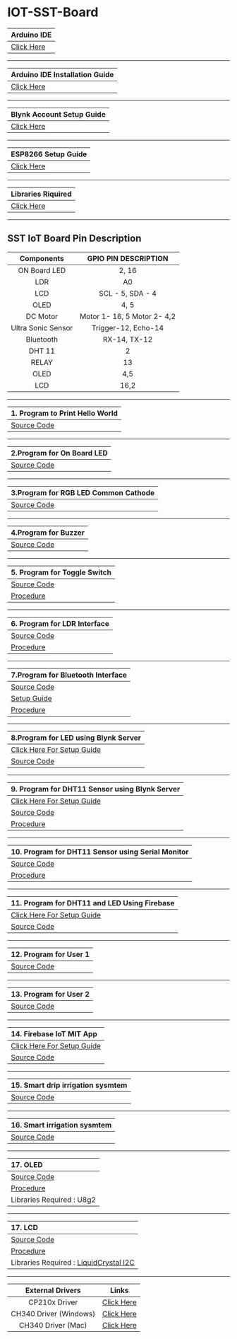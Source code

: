 # IOT-SST-Board

| **Arduino IDE** |
|:----------|
  | [Click Here](https://drive.google.com/drive/folders/1H14DQ2ko-v9bQKvVj3KGK7GOz79M1Zd5?usp=sharing)|
   
   ------
   
| **Arduino IDE Installation Guide** |
|:----------|
   |[Click Here](https://github.com/SKsaikiran/IOT-SST-Board/blob/9b7bc5438e7851bcd51d2b2828cc90fa05f2b6bd/Arduino_Installation_guide.md)|
   
   ------
  
| **Blynk Account Setup Guide**|
|:----------|
  | [Click Here](https://github.com/SKsaikiran/IOT-SST-Board/blob/9b7bc5438e7851bcd51d2b2828cc90fa05f2b6bd/BLYNK_SETUP_GUIDE.md)|
   
   -------
   
   
   | **ESP8266 Setup Guide** |
   |:----------|
   |[Click Here](https://github.com/SKsaikiran/IOT-SST-Board/blob/23ee10d4a2e4c78d20d5fd45635b10110f319063/ESP8266_libray_Installation_Guide.md)|
   
   -------


|**Libraries Riquired** |
|:----------|
  | [Click Here](LIBRARIES)|
   
   --------
   ## SST IoT Board Pin Description

| **Components** | **GPIO PIN DESCRIPTION** |
|:----:|:----:|
| ON Board LED | 2, 16 |
| LDR | A0 |
| LCD | SCL - 5, SDA - 4 |
| OLED | 4, 5 |
|DC Motor | Motor 1- 16, 5 Motor 2- 4,2|
|Ultra Sonic Sensor | Trigger-12, Echo-14 |
|Bluetooth| RX-14, TX-12 |
|DHT 11| 2 |
| RELAY | 13 |
| OLED | 4,5 |
| LCD | 16,2 |

--------------------

 | **1. Program to Print Hello World** |
 |:----------|
  | [Source Code](https://github.com/SKsaikiran/IOT-SST-Board/blob/9b7bc5438e7851bcd51d2b2828cc90fa05f2b6bd/HELLO_WORLD/HELLO_WORLD.ino)| 
   
   -----
 
 | **2.Program for On Board LED** | 
   |:----------|
   |[Source Code](https://github.com/SKsaikiran/IOT-SST-Board/blob/1a4c84ff943037a1f4223a7699b429bfc0fa7c43/LED/LED.ino)|
   
   -----
   
 | **3.Program for RGB LED Common Cathode** |
  |:----------|
   |[Source Code](https://github.com/SKsaikiran/IOT-SST-Board/blob/9b7bc5438e7851bcd51d2b2828cc90fa05f2b6bd/BLINK_RGB_LED/BLINK_RGB_LED.ino)|
   
   ------
   
 | **4.Program for Buzzer** |
  |:----------|
   |[Source Code](https://github.com/SKsaikiran/IOT-SST-Board/blob/9b7bc5438e7851bcd51d2b2828cc90fa05f2b6bd/BUZZER/BLINK_RGB_LED.ino)|
   
   -------
   
  |**5. Program for Toggle Switch**|
   |:----------|
   |[Source Code](https://github.com/SKsaikiran/IOT-SST-Board/blob/9b7bc5438e7851bcd51d2b2828cc90fa05f2b6bd/PUSH_BUTTON_BUZZER/PUSH_BUTTON_BUZZER.ino)|
   | [Procedure](https://github.com/SKsaikiran/IOT-SST-Board/blob/33e4c910b91ae513fcaddd2a72a800555e5d48fe/Procedure/TOGGLE_SWITCH.md) |
   
   ------

| **6. Program for LDR Interface** |
   |:----------|
  | [Source Code](https://github.com/SKsaikiran/IOT-SST-Board/blob/9b7bc5438e7851bcd51d2b2828cc90fa05f2b6bd/LDR_LED/LDR_LED.ino)|
  | [Procedure](https://github.com/SKsaikiran/IOT-SST-Board/blob/75f742444e9b3a98be631097be7362cff970ed8e/Procedure/LDR_LED.md) |
   
   -------
   
| **7.Program for Bluetooth Interface** |
 |:----------|
  | [Source Code](https://github.com/SKsaikiran/IOT-SST-Board/blob/9b7bc5438e7851bcd51d2b2828cc90fa05f2b6bd/BLUETOOTH_LED/BLUETOOTH_LED.ino)|  
  | [Setup Guide](https://github.com/SKsaikiran/IOT-SST-Board/blob/8fdf018e7c50002740b668aba32802852bdfd9c5/BLUETOOTH_LED/BLUETOOTH_Setup_Guide.md) |
  | [Procedure](https://github.com/SKsaikiran/IOT-SST-Board/blob/6de9d43702621c45bbab628310c9607c552c5dda/Procedure/BLUETOOTH_LED.md) |
   
   ------
   
| **8.Program for LED using Blynk Server** |
 |:----------|
 |[Click Here For Setup Guide](https://github.com/SKsaikiran/IOT-SST-Board/blob/9b7bc5438e7851bcd51d2b2828cc90fa05f2b6bd/BLYNK_LED_GUIDE.md)|
 |[Source Code](https://github.com/SKsaikiran/IOT-SST-Board/blob/9b7bc5438e7851bcd51d2b2828cc90fa05f2b6bd/BLYNK_LED/BLYNK_LED.ino)|
   
   -------
   
 | **9. Program for DHT11 Sensor using Blynk Server** |
  |:----------|
  |[Click Here For Setup Guide](https://github.com/SKsaikiran/IOT-SST-Board/blob/d548366a9fcfe2b1c9c658f2158aca2afb242f83/BLYNK_DHT_GUIDE.md)|
  |[Source Code](https://github.com/SKsaikiran/IOT-SST-Board/blob/d548366a9fcfe2b1c9c658f2158aca2afb242f83/DHT_BLYNK/DHT_BLYNK.ino)|
  |[Procedure](https://github.com/SKsaikiran/IOT-SST-Board/blob/c12f145cda293a6146450ed0be8ce49b7cc99a8a/Procedure/DHT11_SERIAL.md) |
   
   ------
   
   | **10. Program for DHT11 Sensor using Serial Monitor** |
   |:----------|
   |[Source Code](https://github.com/SKsaikiran/IOT-SST-Board/blob/d548366a9fcfe2b1c9c658f2158aca2afb242f83/DHT11_SERIAL/DHT11_SERIAL.ino)|
   |[Procedure](https://github.com/SKsaikiran/IOT-SST-Board/blob/c12f145cda293a6146450ed0be8ce49b7cc99a8a/Procedure/DHT11_SERIAL.md)|
   
   -------
   
  | **11. Program for DHT11 and LED Using Firebase** |
   |:----------|
  |[Click Here For Setup Guide](https://github.com/SKsaikiran/IOT-SST-Board/blob/d548366a9fcfe2b1c9c658f2158aca2afb242f83/FIREBASE_SETUP_GUIDE.md)|
  |[Source Code](https://github.com/SKsaikiran/IOT-SST-Board/blob/d548366a9fcfe2b1c9c658f2158aca2afb242f83/DHT_FIREBASE/DHT_FIREBASE.ino)|
   
   -------
   
  | **12. Program for User 1** |
  |:----------|
  |[Source Code](https://github.com/SKsaikiran/IOT-SST-Board/blob/d548366a9fcfe2b1c9c658f2158aca2afb242f83/FIREBASE_CHAT/FIREBASE_CHAT.ino)| 
   
   ------
   
 | **13. Program for User 2** |
  |:----------|
   |[Source Code](https://github.com/SKsaikiran/IOT-SST-Board/blob/d548366a9fcfe2b1c9c658f2158aca2afb242f83/FIREBASE_CHAT_2/FIREBASE_CHAT_2.ino)|
   
   -------
 | **14. Firebase IoT MIT App** |
  |:----------|
  | [Click Here For Setup Guide](https://github.com/SKsaikiran/IOT-SST-Board/blob/d548366a9fcfe2b1c9c658f2158aca2afb242f83/MIT_APP_GUIDE.md)| 
  | [Source Code](https://github.com/SKsaikiran/IOT-SST-Board/blob/d548366a9fcfe2b1c9c658f2158aca2afb242f83/FIREBASE_MIT_APP/FIREBASE_MIT_APP.ino)|
   
  -------
  
| **15. Smart drip irrigation sysmtem** |
|:----------|
|[Source Code](https://github.com/SKsaikiran/IOT-SST-Board/blob/0ec52efe3237a27ff59fa6c78b6e42a8ab3859bd/SMART_DRIP_IRRIGATION/SMART_DRIP_IRRIGATION.ino)| 
 
   -------
  
| **16. Smart irrigation sysmtem** |
|:----------|
|[Source Code]( https://github.com/SKsaikiran/IOT-SST-Board/blob/55f95f7c66a8cc678735a8642f177f12f15b2f53/SMART_IRRIGATION/SMART_IRRIGATION.ino)|
   
   -------
   
| **17. OLED** |
|:----------|
| [Source Code](https://github.com/SKsaikiran/IOT-SST-Board/blob/1c1c65c9df04d564c0739c7b699a7a68d888d5bd/OLED/OLED.ino) |
 | [Procedure](https://github.com/SKsaikiran/IOT-SST-Board/blob/42aa21393db86c628aa378477d289b63ae768831/Procedure/OLED.md) |
 | Libraries Required : U8g2 |
  
  -------

   
| **17. LCD** |
|:----------|
| [Source Code](https://github.com/SKsaikiran/IOT-SST-Board/blob/5a505d3fae440c90c1f23e18283111dcff950596/LCD/LCD.ino) |
 | [Procedure](https://github.com/SKsaikiran/IOT-SST-Board/blob/5a505d3fae440c90c1f23e18283111dcff950596/Procedure/LCD.md) |
 | Libraries Required : [LiquidCrystal I2C](https://drive.google.com/file/d/1HvLhhUfPdMpollQjFgATW0Y9pEnIQhQr/view?usp=sharing) |
  
  -------
  
  |**External Drivers**| **Links** |
|:-------:|:-------: |
|CP210x Driver | [Click Here](https://www.silabs.com/developers/usb-to-uart-bridge-vcp-drivers?tab=downloads) |
|CH340 Driver (Windows) | [Click Here](https://github.com/SKsaikiran/IOT-SST-Board/blob/6ab259a4e70946d02bcb64946a47d8d19eb3e2ab/LIBRARIES/CH341SER.zip)|
| CH340 Driver (Mac) | [Click Here](https://github.com/SKsaikiran/IOT-SST-Board/blob/bdfadddcb20787d19590cf1e89b032b93ed82807/LIBRARIES/CH341SER-MAC.zip)|
